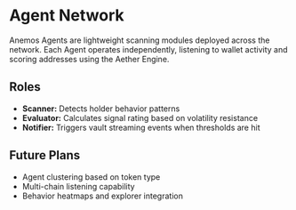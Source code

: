 # Agent Network

Anemos Agents are lightweight scanning modules deployed across the network. Each Agent operates independently, listening to wallet activity and scoring addresses using the Aether Engine.

## Roles

- **Scanner:** Detects holder behavior patterns
- **Evaluator:** Calculates signal rating based on volatility resistance
- **Notifier:** Triggers vault streaming events when thresholds are hit

## Future Plans

- Agent clustering based on token type
- Multi-chain listening capability
- Behavior heatmaps and explorer integration
